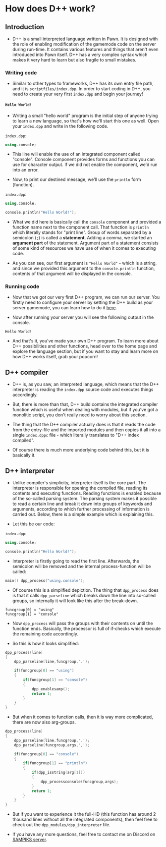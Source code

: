 # How does D++ work?

## Introduction

- D++ is a small interpreted language written in Pawn. It is designed with the role of enabling modification of the gamemode code on the server during run-time. It contains various features and things that aren't even introduced into Pawn itself. D++ has a very complex syntax which makes it very hard to learn but also fragile to small mistakes.

### Writing code

- Similar to other types to frameworks, D++ has its own entry file path, and it is `scriptfiles/index.dpp`. In order to start coding in D++, you need to create your very first `index.dpp` and begin your journey!

#### `Hello World!`

- Writing a small "hello world" program is the initial step of anyone trying to learn a new language, so that's how we'll start this one as well. Open your `index.dpp` and write in the following code.

`index.dpp`:
```cpp
using.console;
```

- This line will enable the use of an integrated component called "console". Console component provides forms and functions you can use for character output. If we did not enable the component, we'd run into an error.

- Now, to print our destined message, we'll use the `println` form (function).

`index.dpp`:
```cpp
using.console;

console.println("Hello World!");
```

- What we did here is basically call the `console` component and provided a function name next to the component call. That function is `println` which literally stands for "print line". Group of words separated by a semicolon (`;`) is called a **statement**. Adding a comma, we started an **argument part** of the statement. Argument part of a statement consists of some kind of resources we have use of when it comes to executing code.

- As you can see, our first argument is `"Hello World"` - which is a string, and since we provided this argument to the `console.println` function, contents of that argument will be displayed in the console.

### Running code 

- Now that we got our very first D++ program, we can run our server. You firstly need to configure your server by setting the D++ build as your server gamemode, you can learn how to do it [here](https://google.com). 

- Now after running your server you will see the following output in the console.

```
Hello World!
```

- And that's it, you've made your own D++ program. To learn more about D++ possibilities and other functions, head over to the home page and explore the language section, but if you want to stay and learn more on how D++ works itself, grab your popcorn! 

## D++ compiler

- D++ is, as you saw, an interpreted language, which means that the D++ interpreter is reading the `index.dpp` source code and executes things accordingly.

- But, there is more than that, D++ build contains the integrated compiler function which is useful when dealing with modules, but if you've got a monolitic script, you don't really need to worry about this section.

- The thing that the D++ compiler actually does is that it reads the code from the entry-file and the imported modules and then copies it all into a single `index.dppc` file - which literally translates to "D++ index compiled".

- Of course there is much more underlying code behind this, but it is basically it.

## D++ interpreter

- Unlike compiler's simplicity, interpreter itself is the core part. The interpreter is responsible for opening the compiled file, reading its contents and executing functions. Reading functions is enabled because of the so-called parsing system. The parsing system makes it possible to read a certain line and break it down into groups of keywords and arguments, according to which further processing of information is carried out. Below, there is a simple example which is explaining this.

- Let this be our code:

`index.dpp`:
```cpp
using.console;

console.println("Hello World!");
```

- Interpreter is firstly going to read the first line. Afterwards, the semicolon will be removed and the internal process-function will be called:

```cpp
main() dpp_process("using.console");
```

- Of course this is a simplified depiction. The thing that `dpp_process` does is that it calls `dpp_parseline` which breaks down the line into so-called groups, so internally it will look like this after the break-down.

```
funcgroup[0] = "using"
funcgroup[1] = "console"
```

- Now `dpp_process` will pass the groups with their contents on until the function ends. Basically, the processor is full of if-checks which execute the remaining code accordingly.

- So this is how it looks simplified:

```cpp
dpp_process(line)
{
	dpp_parseline(line,funcgroup,'.');

	if(funcgroup[0] == "using")
	{
		if(funcgroup[1] == "console")
		{
			dpp_enablesamp();
			return 1;
		}
	}
}
```

- But when it comes to function calls, then it is way more complicated, there are now also arg-groups.

```cpp
dpp_process(line)
{
	dpp_parseline(line,funcgroup,'.');
	dpp_parseline(funcgroup,args,',');

	if(funcgroup[0] == "console")
	{
		if(funcgroup[1] == "println")
		{
			if(dpp_isstring(arg[1]))
			{
				dpp_processconsole(funcgroup,args);
			}
			return 1;
		}
	}
}
```

- But if you want to experience it the full-HD (this function has around 2 thousand lines without all the integrated components), then feel free to check out the `dpp_modules/dpp_interpreter` file.

- If you have any more questions, feel free to contact me on Discord on [SAMPIKS server](https://discord.gg/2KyPR4BQ5a). 